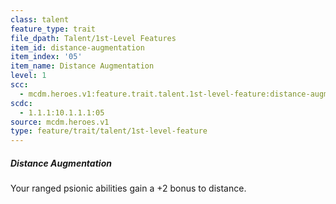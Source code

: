 ```yaml
---
class: talent
feature_type: trait
file_dpath: Talent/1st-Level Features
item_id: distance-augmentation
item_index: '05'
item_name: Distance Augmentation
level: 1
scc:
  - mcdm.heroes.v1:feature.trait.talent.1st-level-feature:distance-augmentation
scdc:
  - 1.1.1:10.1.1.1:05
source: mcdm.heroes.v1
type: feature/trait/talent/1st-level-feature
---
```


##### Distance Augmentation

Your ranged psionic abilities gain a +2 bonus to distance.

